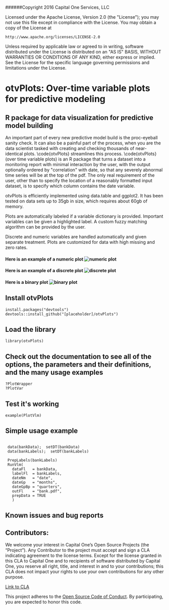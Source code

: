 ######Copyright 2016 Capital One Services, LLC

Licensed under the Apache License, Version 2.0 (the "License"); you may not use
this file except in compliance with the License.  You may obtain a copy of the
License at

    http://www.apache.org/licenses/LICENSE-2.0

Unless required by applicable law or agreed to in writing, software
distributed under the License is distributed on an "AS IS" BASIS,
WITHOUT WARRANTIES OR CONDITIONS OF ANY KIND, either express or implied.
See the License for the specific language governing permissions and limitations under the License. 

# otvPlots: Over-time variable plots for predictive modeling

## R package for data visualization for predictive model building 

An important part of every new predictive model build is the proc-eyeball sanity check. It can also be a painful part of the process, when you are the data scientist tasked with creating and checking thousands of near-identical plots. \code{otvPlots} streamlines this process. \code{otvPlots} (over time variable plots) is an R package that turns a dataset into a monitoring report with minimal interaction by the user, with the output optionally ordered by "correlation" with date, so that any severely abnormal time series will be at the top of the pdf. The only real requirement of the user, other than to specify the location of a reasonably formatted input dataset, is to specify which column contains the date variable. 

otvPlots is efficiently implemented using data.table and ggplot2. It has been tested on data sets up to 35gb in size, which requires about 60gb of memory.

Plots are automatically labeled if a variable dictionary is provided. Important variables can be given a highlighted label. A custom fuzzy matching algorithm can be provided by the user. 

Discrete and numeric variables are handled automatically and given separate treatment. Plots are customized for data with high missing and zero rates. 

#### Here is an example of a numeric plot ![numeric plot](https://github.com/[placeholder]/otvPlots/blob/master/vignettes/Figs/cntns_ex.png)

#### Here is an example of a discrete plot ![discrete plot](https://github.com/[placeholder]/otvPlots/blob/master/vignettes/Figs/dscrt_ex.png)

#### Here is a binary plot ![binary plot](https://github.com/[placeholder]/otvPlots/blob/master/vignettes/Figs/bin_ex.png)


## Install otvPlots

```
install.packages("devtools")
devtools::install_github("[placeholder]/otvPlots")
```

## Load the library

```
library(otvPlots)
```

## Check out the documentation to see all of the options, the parameters and their definitions, and the many usage examples
```
?PlotWrapper
?PlotVar
```

## Test it's working
```
example(PlotVlm)
```

## Simple usage example
```

 data(bankData);  setDT(bankData)
 data(bankLabels);  setDT(bankLabels)
 
 PrepLabels(bankLabels)
 RunVlm(
   dataFl   = bankData, 
   labelFl  = bankLabels, 
   dateNm   = "date", 
   dateGp   = "months", 
   dateGpBp = "quarters", 
   outFl    = "bank.pdf", 
   prepData = TRUE
   )

```
## Known issues and bug reports


## Contributors:
We welcome your interest in Capital One’s Open Source Projects (the “Project”). Any Contributor to the project must accept and sign a CLA indicating agreement to the license terms. Except for the license granted in this CLA to Capital One and to recipients of software distributed by Capital One, you reserve all right, title, and interest in and to your contributions; this CLA does not impact your rights to use your own contributions for any other purpose.

[Link to CLA](https://docs.google.com/forms/d/19LpBBjykHPox18vrZvBbZUcK6gQTj7qv1O5hCduAZFU/viewform)

This project adheres to the [Open Source Code of Conduct](https://developer.capitalone.com/single/code-of-conduct/). By participating, you are expected to honor this code.

